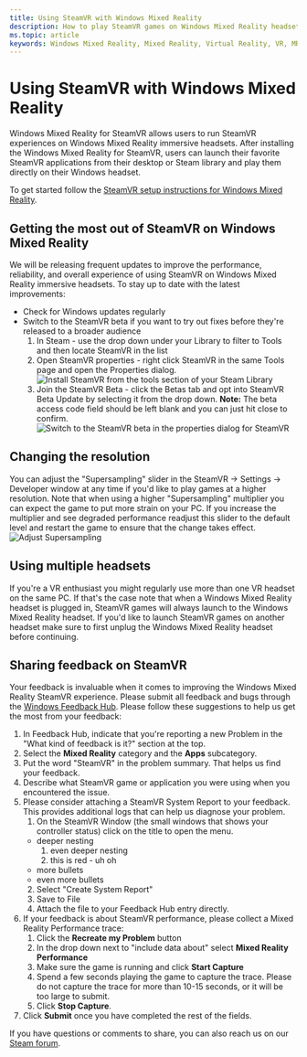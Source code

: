 ```yaml
---
title: Using SteamVR with Windows Mixed Reality
description: How to play SteamVR games on Windows Mixed Reality headsets with compatible PCs.
ms.topic: article
keywords: Windows Mixed Reality, Mixed Reality, Virtual Reality, VR, MR, games, SteamVR, Steam, system requirements
---
```



# Using SteamVR with Windows Mixed Reality

Windows Mixed Reality for SteamVR allows users to run SteamVR experiences on Windows Mixed Reality immersive headsets. After installing the Windows Mixed Reality for SteamVR, users can launch their favorite SteamVR applications from their desktop or Steam library and play them directly on their Windows headset.

To get started follow the [SteamVR setup instructions for Windows Mixed Reality](https://support.microsoft.com/en-us/help/4053622/windows-10-play-steamvr-games-in-windows-mixed-reality).

## Getting the most out of SteamVR on Windows Mixed Reality

We will be releasing frequent updates to improve the performance, reliability, and overall experience of using SteamVR on Windows Mixed Reality immersive headsets. To stay up to date with the latest improvements:
* Check for Windows updates regularly
* Switch to the SteamVR beta if you want to try out fixes before they're released to a broader audience
  1. In Steam - use the drop down under your Library to filter to Tools and then locate SteamVR in the list
  2. Open SteamVR properties - right click SteamVR in the same Tools page and open the Properties dialog.![Install SteamVR from the tools section of your Steam Library](images/steamvr-install.png)
  3. Join the SteamVR Beta - click the Betas tab and opt into SteamVR Beta Update by selecting it from the drop down. **Note:** The beta access code field should be left blank and you can just hit close to confirm.![Switch to the SteamVR beta in the properties dialog for SteamVR](images/steamvr-beta.png)
  
## Changing the resolution

You can adjust the "Supersampling" slider in the SteamVR -> Settings -> Developer window at any time if you'd like to play games at a higher resolution. Note that when using a higher "Supersampling" multiplier you can expect the game to put more strain on your PC. If you increase the multiplier and see degraded performance readjust this slider to the default level and restart the game to ensure that the change takes effect.![Adjust Supersampling](images/RenderTarget.jpg)

## Using multiple headsets

If you're a VR enthusiast you might regularly use more than one VR headset on the same PC. If that's the case note that when a Windows Mixed Reality headset is plugged in, SteamVR games will always launch to the Windows Mixed Reality headset. If you'd like to launch SteamVR games on another headset make sure to first unplug the Windows Mixed Reality headset before continuing. 

## Sharing feedback on SteamVR

Your feedback is invaluable when it comes to improving the Windows Mixed Reality SteamVR experience. Please submit all feedback and bugs through the [Windows Feedback Hub](filing-feedback.md). Please follow these suggestions to help us get the most from your feedback: 
1. In Feedback Hub, indicate that you're reporting a new Problem in the "What kind of feedback is it?" section at the top.
2. Select the **Mixed Reality** category and the **Apps** subcategory.
3. Put the word "SteamVR" in the problem summary. That helps us find your feedback.
4. Describe what SteamVR game or application you were using when you encountered the issue.
5. Please consider attaching a SteamVR System Report to your feedback. This provides additional logs that can help us diagnose your problem. 
    1. On the SteamVR Window (the small windows that shows your controller status) click on the title to open the menu.
      - deeper nesting
        1. even deeper nesting
        2. this is red - uh oh
      - more bullets
      - even more bullets
    2. Select "Create System Report"
    3. Save to File
    4. Attach the file to your Feedback Hub entry directly.
6. If your feedback is about SteamVR performance, please collect a Mixed Reality Performance trace: 
    1. Click the **Recreate my Problem** button
    2. In the drop down next to "include data about" select **Mixed Reality Performance** 
    3. Make sure the game is running and click **Start Capture**
    4. Spend a few seconds playing the game to capture the trace. Please do not capture the trace for more than 10-15 seconds, or it will be too large to submit.
    5. Click **Stop Capture**.
7. Click **Submit** once you have completed the rest of the fields.

If you have questions or comments to share, you can also reach us on our [Steam forum](http://steamcommunity.com/app/719950/discussions/). 
